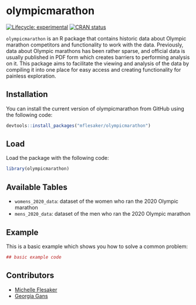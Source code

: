
<!-- README.md is generated from README.Rmd. Please edit that file -->

# olympicmarathon

<!-- badges: start -->

[![Lifecycle:
experimental](https://img.shields.io/badge/lifecycle-experimental-orange.svg)](https://lifecycle.r-lib.org/articles/stages.html#experimental)
[![CRAN
status](https://www.r-pkg.org/badges/version/olympicmarathon)](https://CRAN.R-project.org/package=olympicmarathon)
<!-- badges: end -->

`olympicmarathon` is an R package that contains historic data about
Olympic marathon competitors and functionality to work with the data.
Previously, data about Olympic marathons has been rather sparse, and
official data is usually published in PDF form which creates barriers to
performing analysis on it. This package aims to facilitate the viewing
and analysis of the data by compiling it into one place for easy access
and creating functionality for painless exploration.

## Installation

You can install the current version of olympicmarathon from GitHub using
the following code:

``` r
devtools::install_packages("mflesaker/olympicmarathon")
```

## Load

Load the package with the following code:

``` r
library(olympicmarathon)
```

## Available Tables

-   `womens_2020_data`: dataset of the women who ran the 2020 Olympic
    marathon
-   `mens_2020_data`: dataset of the men who ran the 2020 Olympic
    marathon

## Example

This is a basic example which shows you how to solve a common problem:

``` r
## basic example code
```

## Contributors

-   [Michelle Flesaker](https://github.com/mflesaker)
-   [Georgia Gans](https://github.com/georgiagans)
